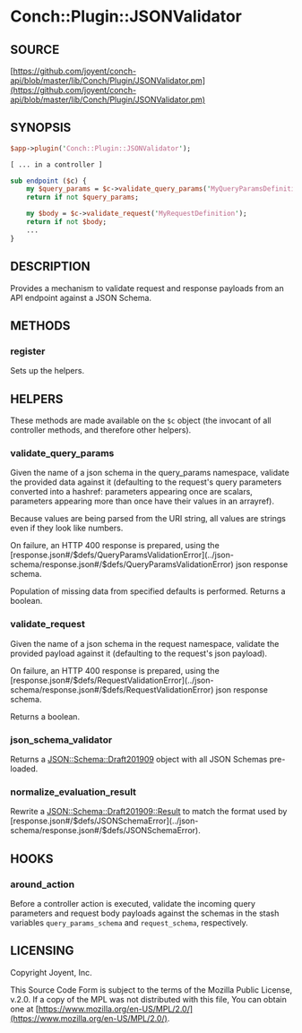 # Conch::Plugin::JSONValidator

## SOURCE

[https://github.com/joyent/conch-api/blob/master/lib/Conch/Plugin/JSONValidator.pm](https://github.com/joyent/conch-api/blob/master/lib/Conch/Plugin/JSONValidator.pm)

## SYNOPSIS

```perl
$app->plugin('Conch::Plugin::JSONValidator');

[ ... in a controller ]

sub endpoint ($c) {
    my $query_params = $c->validate_query_params('MyQueryParamsDefinition');
    return if not $query_params;

    my $body = $c->validate_request('MyRequestDefinition');
    return if not $body;
    ...
}
```

## DESCRIPTION

Provides a mechanism to validate request and response payloads from an API endpoint against a
JSON Schema.

## METHODS

### register

Sets up the helpers.

## HELPERS

These methods are made available on the `$c` object (the invocant of all controller methods,
and therefore other helpers).

### validate\_query\_params

Given the name of a json schema in the query\_params namespace, validate the provided data
against it (defaulting to the request's query parameters converted into a hashref: parameters
appearing once are scalars, parameters appearing more than once have their values in an
arrayref).

Because values are being parsed from the URI string, all values are strings even if they look like
numbers.

On failure, an HTTP 400 response is prepared, using the
[response.json#/$defs/QueryParamsValidationError](../json-schema/response.json#/$defs/QueryParamsValidationError) json response schema.

Population of missing data from specified defaults is performed.
Returns a boolean.

### validate\_request

Given the name of a json schema in the request namespace, validate the provided payload against
it (defaulting to the request's json payload).

On failure, an HTTP 400 response is prepared, using the
[response.json#/$defs/RequestValidationError](../json-schema/response.json#/$defs/RequestValidationError) json response schema.

Returns a boolean.

### json\_schema\_validator

Returns a [JSON::Schema::Draft201909](https://metacpan.org/pod/JSON%3A%3ASchema%3A%3ADraft201909) object with all JSON Schemas pre-loaded.

### normalize\_evaluation\_result

Rewrite a [JSON::Schema::Draft201909::Result](https://metacpan.org/pod/JSON%3A%3ASchema%3A%3ADraft201909%3A%3AResult) to match the format used by
[response.json#/$defs/JSONSchemaError](../json-schema/response.json#/$defs/JSONSchemaError).

## HOOKS

### around\_action

Before a controller action is executed, validate the incoming query parameters and request body
payloads against the schemas in the stash variables `query_params_schema` and
`request_schema`, respectively.

## LICENSING

Copyright Joyent, Inc.

This Source Code Form is subject to the terms of the Mozilla Public License,
v.2.0. If a copy of the MPL was not distributed with this file, You can obtain
one at [https://www.mozilla.org/en-US/MPL/2.0/](https://www.mozilla.org/en-US/MPL/2.0/).
